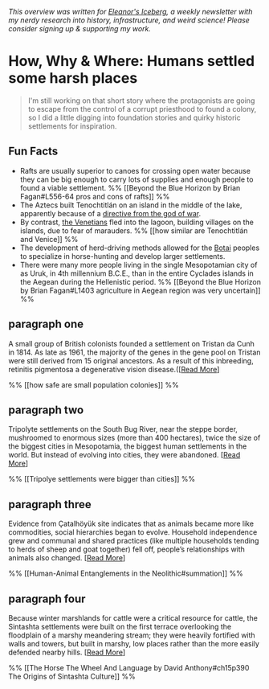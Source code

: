 <cite>This overview was written for [Eleanor's Iceberg](http://newsletter.eleanorkonik.com/), a weekly newsletter with my nerdy research into history, infrastructure, and weird science! Please consider signing up & supporting my work.</cite>

# How, Why & Where: Humans settled some harsh places

> I'm still working on that short story where the protagonists are going to escape from the control of a corrupt priesthood to found a colony, so I did a little digging into foundation stories and quirky historic settlements for inspiration. 

## Fun Facts
 
* Rafts are usually superior to canoes for crossing open water because they can be big enough to carry lots of supplies and enough people to found a viable settlement. %% [[Beyond the Blue Horizon by Brian Fagan#L556-64 pros and cons of rafts]] %%
* The Aztecs built Tenochtitlán on an island in the middle of the lake, apparently because of a [directive from the god of war](https://www.livescience.com/34660-tenochtitlan.html). 
* By contrast, [the Venetians](http://www.localhistories.org/venice.html) fled into the lagoon, building villages on the islands, due to fear of marauders. %% [[how similar are Tenochtitlán and Venice]] %%
* The development of herd-driving methods allowed for the [Botai](https://en.wikipedia.org/wiki/Botai_culture) peoples to specialize in horse-hunting and develop larger settlements.  
* There were many more people living in the single Mesopotamian city of as Uruk, in 4th millennium B.C.E., than in the entire Cyclades islands in the Aegean during the Hellenistic period. %% [[Beyond the Blue Horizon by Brian Fagan#L1403 agriculture in Aegean region was very uncertain]] %%

## paragraph one 
A small group of British colonists founded a settlement on Tristan da Cunh in 1814. As late as 1961, the majority of the genes in the gene pool on Tristan were still derived from 15 original ancestors. As a result of this inbreeding, retinitis pigmentosa a degenerative vision disease.([[Read More](https://www.britannica.com/place/Tristan-da-Cunha-island-group)] 

%% [[how safe are small population colonies]] %%

## paragraph two
Tripolyte settlements on the South Bug River, near the steppe border, mushroomed to enormous sizes (more than 400 hectares), twice the size of the biggest cities in Mesopotamia, the biggest human settlements in the world. But instead of evolving into cities, they were abandoned. [[Read More](https://www.frontiersin.org/articles/10.3389/fdigh.2019.00010/full#h8)]

%% [[Tripolye settlements were bigger than cities]] %%
## paragraph three
Evidence from Çatalhöyük site indicates that as animals became more like commodities, social hierarchies began to evolve. Household independence grew and communal and shared practices (like multiple households tending to herds of sheep and goat together) fell off, people’s relationships with animals also changed. [[Read More](https://peoplingthepast.com/2021/04/30/blog-post-25-lindsay-der-on-human-animal-entanglements-in-the-neolithic/)] 

%% [[Human-Animal Entanglements in the Neolithic#summation]] %%
## paragraph four

Because winter marshlands for cattle were a critical resource for cattle, the Sintashta settlements were built on the first terrace overlooking the floodplain of a marshy meandering stream; they were heavily fortified with walls and towers, but built in marshy, low places rather than the more easily defended nearby hills. [[Read More](https://indo-european.info/indo-europeans-uralians/VIII_17_Eurasian_steppes-.htm)] 

%% [[The Horse The Wheel And Language by David Anthony#ch15p390 The Origins of Sintashta Culture]] %%
